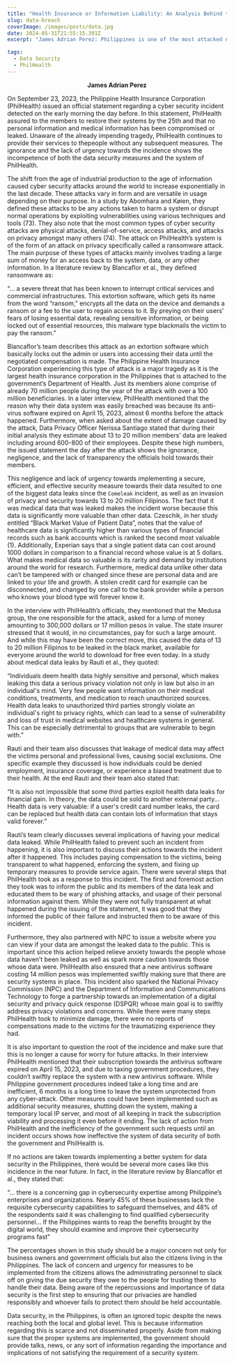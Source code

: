 ```yaml
---
title: "Health Insurance or Information Liability: An Analysis Behind the PhilHealth Data Breach and its Implications"
slug: data-breach
coverImage: /images/posts/data.jpg
date: 2024-05-31T21:55:15.391Z
excerpt: "James Adrian Perez: Philippines is one of the most attacked nations through a security attack. In fact, one of the largest health organization in the Philippines was succesfully attacked and personal data were revealed to the world. Find out more by reading this!"

tags:
  - Data Security
  - PhilHealth
---
```


<script>
  import Callout from "$lib/components/molecules/Callout.svelte";
  import CodeBlock from "$lib/components/molecules/CodeBlock.svelte";
  import Image from "$lib/components/atoms/Image.svelte";
</script>

<p style = "text-align: center; font-weight: bold;">James Adrian Perez</p>

On September 23, 2023, the Philippine Health Insurance Corporation (PhilHealth) issued an official statement regarding a cyber security incident detected on the early morning the day before. In this statement, PhilHealth assured to the members to restore their systems by the 25th and that no personal information and medical information has been compromised or leaked. Unaware of the already impending tragedy, PhilHealth continues to provide their services to thepeople without any subsequent measures. The ignorance and the lack of urgency towards the incidence shows the incompetence of both the data security measures and the system of PhilHealth.

The shift from the age of industrial production to the age of information caused cyber security attacks around the world to increase exponentially in the last decade. These attacks vary in form and are versatile in usage depending on their purpose. In a study by Abomhara and Køien, they defined these attacks to be any actions taken to harm a system or disrupt normal operations by exploiting vulnerabilities using various techniques and tools (73). They also note that the most common types of cyber security attacks are physical attacks, denial-of-service, access attacks, and attacks on privacy amongst many others (74). The attack on PhilHealth’s system is of the form of an attack on privacy specifically called a ransomware attack. The main purpose of these types of attacks mainly involves trading a large sum of money for an access back to the system, data, or any other information. In a literature review by Blancaflor et al., they defined ransomware as:

<Callout type="info">
  “... a severe threat that has been known to interrupt critical services and commercial infrastructures. This extortion software, which gets its name from the word “ransom,” encrypts all the data on the device and demands a ransom or a fee to the user to regain access to it. By preying on their users’ fears of losing essential data, revealing sensitive information, or being locked out of essential resources, this malware type blackmails the victim to pay the ransom.”
</Callout>

Blancaflor’s team describes this attack as an extortion software which basically locks out the admin or users into accessing their data until the negotiated compensation is made. The Philippine Health Insurance Corporation experiencing this type of attack is a major tragedy as it is the largest health insurance corporation in the Philippines that is attached to the government’s Department of Health. Just its members alone comprise of already 70 million people during the year of the attack with over a 100 million beneficiaries. In a later interview, PhilHealth mentioned that the reason why their data system was easily breached was because its anti-virus software expired on April 15, 2023, almost 6 months before the attack happened. Furthermore, when asked about the extent of damage caused by the attack, Data Privacy Officer Nerissa Santiago stated that during their initial analysis they estimate about 13 to 20 million members’ data are leaked including around 600-800 of their employees. Despite these high numbers, the issued statement the day after the attack shows the ignorance, negligence, and the lack of transparency the officials hold towards their members.

This negligence and lack of urgency towards implementing a secure, efficient, and effective security measure towards their data resulted to one of the biggest data leaks since the `Comeleak` incident, as well as an invasion of privacy and security towards 13 to 20 million Filipinos. The fact that it was medical data that was leaked makes the incident worse because this data is significantly more valuable than other data. Czeschik, in her study entitled “Black Market Value of Patient Data”, notes that the value of healthcare data is significantly higher than various types of financial records such as bank accounts which is ranked the second most valuable (1). Additionally, Experian says that a single patient data can cost around 1000 dollars in comparison to a financial record whose value is at 5 dollars. What makes medical data so valuable is its rarity and demand by institutions around the world for research. Furthermore, medical data unlike other data can’t be tampered with or changed since these are personal data and are linked to your life and growth. A stolen credit card for example can be disconnected, and changed by one call to the bank provider while a person who knows your blood type will forever know it.

In the interview with PhilHealth’s officials, they mentioned that the Medusa group, the one responsible for the attack, asked for a lump of money amounting to 300,000 dollars or 17 million pesos in value. The state insurer stressed that it would, in no circumstances, pay for such a large amount. And while this may have been the correct move, this caused the data of 13 to 20 million Filipinos to be leaked in the black market, available for everyone around the world to download for free even today. In a study about medical data leaks by Rauti et al., they quoted:

<Callout type="info">
    “Individuals deem health data highly sensitive and personal, which makes leaking this data a serious privacy violation not only in law but also in an individual's mind. Very few people want information on their medical conditions, treatments, and medication to reach unauthorized sources. Health data leaks to unauthorized third parties strongly violate an individual's right to privacy rights, which can lead to a sense of vulnerability and loss of trust in medical websites and healthcare systems in general. This can be especially detrimental to groups that are vulnerable to begin with.”
</Callout>

Rauti and their team also discusses that leakage of medical data may affect the victims personal and professional lives, causing social exclusions. One specific example they discussed is how individuals could be denied employment, insurance coverage, or experience a biased treatment due to their health. At the end Rauti and their team also stated that:

<Callout type="info">
    “It is also not impossible that some third parties exploit health data leaks for financial gain. In theory, the data could be sold to another external party... Health data is very valuable: if a user's credit card number leaks, the card can be replaced but health data can contain lots of information that stays valid forever.”
</Callout>

Rauti’s team clearly discusses several implications of having your medical data leaked.
While PhilHealth failed to prevent such an incident from happening, it is also important to
discuss their actions towards the incident after it happened. This includes paying compensation
to the victims, being transparent to what happened, enforcing the system, and fixing up
temporary measures to provide service again. There were several steps that PhilHealth took as a
response to this incident. The first and foremost action they took was to inform the public and its
members of the data leak and educated them to be wary of phishing attacks, and usage of their
personal information against them. While they were not fully transparent at what happened
during the issuing of the statement, it was good that they informed the public of their failure and
instructed them to be aware of this incident.

Furthermore, they also partnered with NPC to issue a website where you can view if your
data are amongst the leaked data to the public. This is important since this action helped relieve
anxiety towards the people whose data haven’t been leaked as well as spark more caution
towards those whose data were. PhilHealth also ensured that a new antivirus software costing 14
million pesos was implemented swiftly making sure that there are security systems in place. This
incident also sparked the National Privacy Commission (NPC) and the Department of
Information and Communications Technology to forge a partnership towards an implementation of a digital security and privacy quick response (DSPQR) whose main goal is to swiftly address
privacy violations and concerns. While there were many steps PhilHealth took to minimize
damage, there were no reports of compensations made to the victims for the traumatizing
experience they had.

It is also important to question the root of the incidence and make sure that this is no
longer a cause for worry for future attacks. In their interview PhilHealth mentioned that their
subscription towards the antivirus software expired on April 15, 2023, and due to taxing
government procedures, they couldn’t swiftly replace the system with a new antivirus software.
While Philippine government procedures indeed take a long time and are inefficient, 6 months is
a long time to leave the system unprotected from any cyber-attack. Other measures could have
been implemented such as additional security measures, shutting down the system, making a
temporary local IP server, and most of all keeping in track the subscription viability and
processing it even before it ending. The lack of action from PhilHealth and the inefficiency of the
government such requests until an incident occurs shows how ineffective the system of data
security of both the government and PhilHealth is.

If no actions are taken towards implementing a better system for data security in the
Philippines, there would be several more cases like this incidence in the near future. In fact, in
the literature review by Blancaflor et al., they stated that:

<Callout type="info">
    “... there is a concerning gap in cybersecurity expertise among Philippine’s enterprises
    and organizations. Nearly 45% of these businesses lack the requisite cybersecurity
    capabilities to safeguard themselves, and 48% of the respondents said it was challenging
    to find qualified cybersecurity personnel... If the Philippines wants to reap the benefits
    brought by the digital world, they should examine and improve their cybersecurity
    programs fast”
</Callout>

The percentages shown in this study should be a major concern not only for business
owners and government officials but also the citizens living in the Philippines. The lack of
concern and urgency for measures to be implemented from the citizens allows the administrating
personnel to slack off on giving the due security they owe to the people for trusting them to
handle their data. Being aware of the repercussions and importance of data security is the first
step to ensuring that our privacies are handled responsibly and whoever fails to protect them
should be held accountable.

Data security, in the Philippines, is often an ignored topic despite the news reaching both
the local and global level. This is because information regarding this is scarce and not
disseminated properly. Aside from making sure that the proper systems are implemented, the
government should provide talks, news, or any sort of information regarding the importance and
implications of not satisfying the requirement of a security system.